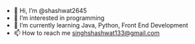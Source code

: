 - 👋 Hi, I’m @shashwat2645
- 👀 I’m interested in programming
- 🌱 I’m currently learning Java, Python, Front End Development
- 📫 How to reach me singhshashwat133@gmail.com

<!---
shashwat2645/shashwat2645 is a ✨ special ✨ repository because its `README.md` (this file) appears on your GitHub profile.
You can click the Preview link to take a look at your changes.
--->
